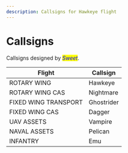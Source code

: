 ```yaml
---
description: Callsigns for Hawkeye flight
---
```


# Callsigns

Callsigns designed by _<mark style="color:blue;">Sweet</mark>_.

| Flight               | Callsign   |
| -------------------- | ---------- |
| ROTARY WING          | Hawkeye    |
| ROTARY WING CAS      | Nightmare  |
| FIXED WING TRANSPORT | Ghostrider |
| FIXED WING CAS       | Dagger     |
| UAV ASSETS           | Vampire    |
| NAVAL ASSETS         | Pelican    |
| INFANTRY             | Emu        |
